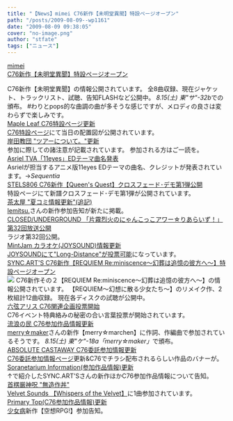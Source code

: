 ```yaml
---
title: "【News】mimei C76新作【未明堂異聞】特設ページオープン"
path: "/posts/2009-08-09--wp1161"
date: "2009-08-09 09:38:05"
cover: "no-image.png"
author: "stfate"
tags: ["ニュース"]
---
```


<style type="text/css">
<!--
p {white-space: pre-wrap};
-->
</style>

<a  href="http://totsu-kuni.net/" target="_blank">mimei C76新作【未明堂異聞】特設ページオープン</a>
<div >C76新作【未明堂異聞】の情報公開されています。
全8曲収録、現在ジャケット、トラックリスト、試聴、告知FLASHなど公開中。
<em>8.15(土) 東"サ"-32b</em>での頒布。
#わりとpops的な曲調の曲が多そうな感じですが、メロディの良さは変わらずで楽しみです。</div>
<a  href="http://shimotsukin.com/" target="_blank">Maple Leaf C76特設ページ更新</a>
<div ><a href="http://tieleaf.net/event/c76.html" target="_blank">C76特設ページ</a>にて当日の配置図が公開されています。</div>
<a  href="http://k-kyoudan.s61.xrea.com/" target="_blank">岸田教団 "ツアーについて。"更新</a>
<div >参加に際しての諸注意が記載されています。
参加される方はご一読を。</div>
<a  href="http://www.mmv.co.jp/special/11eyes/" target="_blank">Asriel TVA「11eyes」EDテーマ曲名発表</a>
<div >Asrielが担当するアニメ版11eyes EDテーマの曲名、クレジットが発表されています。→<em>Sequentia</em></div>
<a  href="http://www.stels806.com/" target="_blank">STELS806 C76新作【Queen's Quest】クロスフェード･デモ第1弾公開</a>
<div >特設ページにて新譜クロスフェード･デモ第1弾が公開されています。</div>
<a  href="http://chata.moo.jp/" target="_blank">茶太屋 "夏コミ情報更新"(追記)</a>
<div ><a href="http://iemitsu.net/" target="_blank">Iemitsu.</a>さんの新作参加告知が新たに掲載。</div>
<a  href="http://www.nyanhour.com/" target="_blank">CLOSED/UNDERGROUND 「片霧烈火のにゃんこっこアワー☆りあらいず！」第32回放送公開</a>
<div >ラジオ第32回公開。</div>
<a  href="http://www.mintjam.net/mj/index.html" target="_blank">MintJam カラオケ(JOYSOUND)情報更新</a>
<div ><a href="https://joysound.com/ex/utasuki/request/search.htm?searchKbnGet=2&searchKeyWordGet=MintJam&searchForm%3AsearchButton=1" target="_blank">JOYSOUNDにて"Long-Distance"が投票可能</a>になっています。</div>
<a  href="http://syncarts.jp/sp/sacd502324/index.html" target="_blank">SYNC.ART'S C76新作【REQUIEM Re:miniscence～幻葬は追憶の彼方へ～】特設ページオープン</a>
<div ><a href="http://syncarts.jp/sp/sacd502324/index.html" target="_blank"><img src="http://syncarts.jp/sp/sacd502324/img/502324bn_l1.jpg"></a>
C76新作その２【REQUIEM Re:miniscence～幻葬は追憶の彼方へ～】の情報公開されています。
【REQUIEM～幻想に散る少女たち～】のリメイク作、2枚組計12曲収録。
現在各ディスクの試聴が公開中。</div>
<a  href="http://www.rokugen.net/" target="_blank">六弦アリス C76関連企画投票開始</a>
<div >C76イベント特典絡みの秘密の合い言葉投票が開始されています。</div>
<a  href="http://www5.ocn.ne.jp/~rulotami/" target="_blank">流浪の民 C76参加作品情報更新</a>
<div ><a href="http://merrymaker21.web.fc2.com/speclal.html" target="_blank">merry☆maker</a>さんの新作【merry☆marchen】に作詞、作編曲で参加されているそうです。
<em>8.15(土) 東"ケ"-18a「merry☆maker」</em>で頒布。</div>
<a  href="http://shule-aroon.sakura.ne.jp/" target="_blank">ABSOLUTE CASTAWAY C76委託参加情報更新</a>
<div ><a href="http://shule-aroon.sakura.ne.jp/2009summer.html" target="_blank">C76委託参加情報ページ</a>更新&C76でチラシ配布されるらしい作品のバナーが。</div>
<a  href="http://soranetarium.com/" target="_blank">Soranetarium Information(参加作品情報)更新</a>
<div >↑で紹介したSYNC.ART'Sさんの新作ほかC76参加作品情報について告知。</div>
<a  href="http://www.human-bbq.com/" target="_blank">首楞厳神呪 "無造作丼"</a>
<div ><a href="http://www.p-pr.info/vlvt0901/" target="_blank">Velvet Sounds 【Whispers of the Velvet】</a>に1曲参加されています。</div>
<a  href="http://primary-yuiko.com/" target="_blank">Primary Top(C76参加作品情報)更新</a>
<div ><a href="http://www.girldisease.com/" target="_blank">少女病</a>新作【空想RPG!】参加告知。</div>
